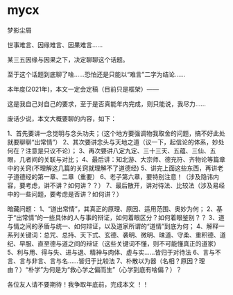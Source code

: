# mycx
梦影尘屑

世事难言、因缘难言、因果难言……

某三五因缘与因果之下，决定聊聊这个话题。

至于这个话题到底聊了啥……恐怕还是只能以“难言”二字为结论……

本年度(2021年)，本文一定会定稿（目前只是框架）——

这是我自己对自己的要求，至于是否真能年内完成，则只能说，我尽力……

废话少说，本文大概要聊的内容，如下：


1、首先要讲一念觉明与念头功夫；（这个地方要强调物我取舍的问题，搞不好此处就要聊聊“出常情”）
2、其次要讲念头与天地之道（议一下，起信论的体系，妙处何在？注意是只议不论）；
3、再次要讲八定九定、三十三天、五蕴、三仙、五眼，几者间的关联与对比；
4、最后讲：知北游、大宗师、德充符、齐物论等篇章中的关窍(不理解这几篇的关窍就理解不了道德经)
5、讲完上面这些东西，再讲老子道德经的第一章、二章（重要）
6、老子第六章，要特别注意！（涉及隐讳内容，要考虑，讲不讲？如何讲？？）
7、最后散开，讲对待法、比较法（涉及易经中的一些问题，要考虑是否讲？如何讲？）

暗藏问题：
1、“道出常情”，其真正的原理、原因、适用范围、奥妙为何；
2、基于“出常情”的一些具体的人与事的辩证，如何着眼区分？如何着眼鉴别？？
3、道与情之间的矛盾与统一、如何辩证，以及道家所谓的“道情”到底为何；
4、解释一系列关键词：总咒、总持、天下式、玄德、袭明、微明、昧道、守柔、重积德、道纪、早服、直至德与道之间的辩证（这些关键词不懂，则不可能懂真正的道家）
5、利与用、得与失、进与退、精神与肉体、虚与实……皆归于对待法
6、言与不言、言与非言、言与名……皆归于比较法
7、朴散以为器（名相？原因？理由？）“朴学”为何是为“救心学之偏而生”（心学到底有啥偏？）？

 各位友人请不要期待！我争取年底前，完成本文 ！！
